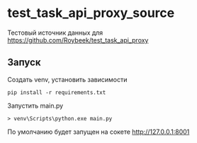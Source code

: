# test_task_api_proxy_source

Тестовый источник данных для https://github.com/Roybeek/test_task_api_proxy

## Запуск

Создать venv, установить зависимости

```
pip install -r requirements.txt
```
Запустить main.py
```
> venv\Scripts\python.exe main.py
```
По умолчанию будет запущен на сокете http://127.0.0.1:8001
